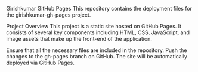 Girishkumar GitHub Pages
This repository contains the deployment files for the girishkumar-gh-pages project.

Project Overview
This project is a static site hosted on GitHub Pages. It consists of several key components including HTML, CSS, JavaScript, and image assets that make up the front-end of the application.

Ensure that all the necessary files are included in the repository.
Push the changes to the gh-pages branch on GitHub.
The site will be automatically deployed via GitHub Pages.
